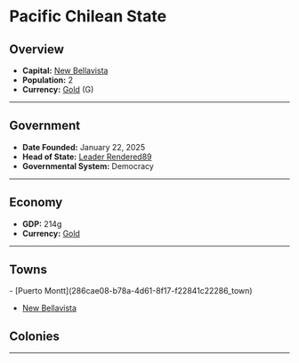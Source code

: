 <!--UNDEDITED FILE, remove this entire line if this file has been edited!-->
# <!--NAME-->Pacific Chilean State<!--NAME-->

## Overview

- **Capital:** <!--CAPITAL_LINK-->[New Bellavista](876b9cf4-214f-4b65-892a-10ea48b753f9_town)<!--CAPITAL_LINK-->
- **Population:** <!--POPULATION-->2<!--POPULATION-->
- **Currency:** <!--CURRENCY_LINK-->[Gold](Gold_currency)<!--CURRENCY_LINK--> (<!--CURRENCY_ABV-->G<!--CURRENCY_ABV-->)

---

## Government

- **Date Founded:** <!--FOUNDED-->January 22, 2025<!--FOUNDED-->
- **Head of State:** <!--LEADER_TITLE_LINK-->[Leader Rendered89](Rendered89_user)<!--LEADER_TITLE_LINK-->
- **Governmental System:** <!--GOVERNMENT-->Democracy<!--GOVERNMENT-->

---

## Economy

- **GDP:** <!--GDP-->214g<!--GDP-->
- **Currency:** <!--CURRENCY_LINK-->[Gold](Gold_currency)<!--CURRENCY_LINK-->

---

## Towns

<!--TOWNS-->- [Puerto Montt](286cae08-b78a-4d61-8f17-f22841c22286_town)
- [New Bellavista](876b9cf4-214f-4b65-892a-10ea48b753f9_town)<!--TOWNS-->

## Colonies

<!--COLONIES--><!--COLONIES-->

---